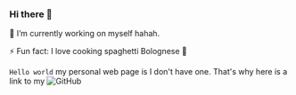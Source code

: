 ### Hi there 👋

🔭 I’m currently working on myself hahah. 

⚡ Fun fact: I love cooking spaghetti Bolognese 🍝

`Hello world` my personal web page is I don't have one. That's why here is a link to my ![GitHub](https://github.com/svetlivaksevski)


<!--
**svetlivaksevski/svetlivaksevski** is a ✨ _special_ ✨ repository because its `README.md` (this file) appears on your GitHub profile.

Here are some ideas to get you started:

- 🔭 I’m currently working on ...
- 🌱 I’m currently learning ...
- 👯 I’m looking to collaborate on ...
- 🤔 I’m looking for help with ...
- 💬 Ask me about ...
- 📫 How to reach me: ...
- 😄 Pronouns: ...
- ⚡ Fun fact: ...
-->
